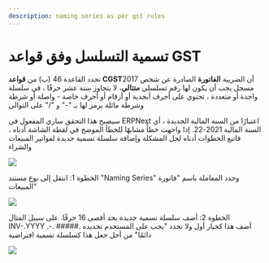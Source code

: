 ```yaml
---
description: naming series as per gst rules
---
```


# تسمية التسلسل وفق قواعد GST

تحدد القاعدة 46 (ب) من **قواعد CGST**2017 أن الضريبة **الفاتورة** الصادرة عن شخص مسجل يجب أن يكون لها رقم تسلسلي **متتالي**، لا يتجاوز ستة عشر حرفًا ، في سلسلة واحدة أو متعددة ، تحتوي على أحرف أبجدية أو أرقام أو أحرف خاصة - واصلة أو شرطة وشرطة مائلة يرمز لها بـ "-" و "/" على التوالي

سيصبح هذا التحقق ساري المفعول في ERPNext اعتبارًا من السنة المالية الجديدة ، أي السنة المالية 2021-22. إذا واجهت خطأً مشابهًا للخطأ الموضح في لقطة الشاشة أدناه ، فاتبع الخطوات أدناه لحل المشكلة وإضافة سلسلة تسمية جديدة لفواتير المبيعات والشراء

![](https://docs.erpnext.com/files/Nr1n53j.png)

الخطوة 1: انتقل إلى نوع مستند "Naming Series" وحدد المعاملة باسم "فاتورة المبيعات"

![](https://docs.erpnext.com/files/1KrOqdx.png)

الخطوة 2: أضف سلسلة تسمية جديدة بحد أقصى 16 حرفًا. على سبيل المثال INV-.YYYY .-. #####. أضف هذا كخيار أول ولا تحدد "يجب على المستخدم تحديده دائمًا" من أجل جعل هذا كسلسلة تسمية افتراضية

![](https://docs.erpnext.com/files/hrHZ0Rv.png)
